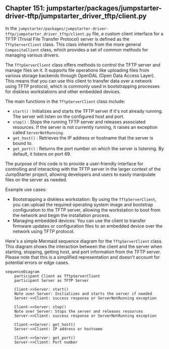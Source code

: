 ## Chapter 151: jumpstarter/packages/jumpstarter-driver-tftp/jumpstarter_driver_tftp/client.py

 In the `jumpstarter/packages/jumpstarter-driver-tftp/jumpstarter_driver_tftp/client.py` file, a custom client interface for a TFTP (Trivial File Transfer Protocol) server is defined as the `TftpServerClient` class. This class inherits from the more general `CompositeClient` class, which provides a set of common methods for managing various drivers.

   The `TftpServerClient` class offers methods to control the TFTP server and manage files on it. It supports file operations like uploading files from various storage backends through OpenDAL (Open Data Access Layer). This means that you can use this client to transfer data over a network using TFTP protocol, which is commonly used in bootstrapping processes for diskless workstations and other embedded devices.

   The main functions in the `TftpServerClient` class include:

   - `start()` : Initializes and starts the TFTP server if it's not already running. The server will listen on the configured host and port.
   - `stop()` : Stops the running TFTP server and releases associated resources. If the server is not currently running, it raises an exception called `ServerNotRunning`.
   - `get_host()` : Retrieves the IP address or hostname that the server is bound to.
   - `get_port()` : Returns the port number on which the server is listening. By default, it listens on port 69.

   The purpose of this code is to provide a user-friendly interface for controlling and interacting with the TFTP server in the larger context of the JumpStarter project, allowing developers and users to easily manipulate files on the server as needed.

   Example use cases:

   - Bootstrapping a diskless workstation: By using the `TftpServerClient`, you can upload the required operating system image and bootstrap configuration to the TFTP server, allowing the workstation to boot from the network and begin the installation process.
   - Managing embedded devices: You can use the client to transfer firmware updates or configuration files to an embedded device over the network using TFTP protocol.

 Here's a simple Mermaid sequence diagram for the `TftpServerClient` class. This diagram shows the interaction between the client and the server when starting, stopping, getting host, and port information from the TFTP server. Please note that this is a simplified representation and doesn't account for potential errors or edge cases.

```mermaid
sequenceDiagram
    participant Client as TftpServerClient
    participant Server as TFTP Server

    Client->>Server: start()
    Note over Server: Initializes and starts the server if needed
    Server->>Client: success response or ServerNotRunning exception

    Client->>Server: stop()
    Note over Server: Stops the server and releases resources
    Server->>Client: success response or ServerNotRunning exception

    Client->>Server: get_host()
    Server->>Client: IP address or hostname

    Client->>Server: get_port()
    Server->>Client: Port number
```